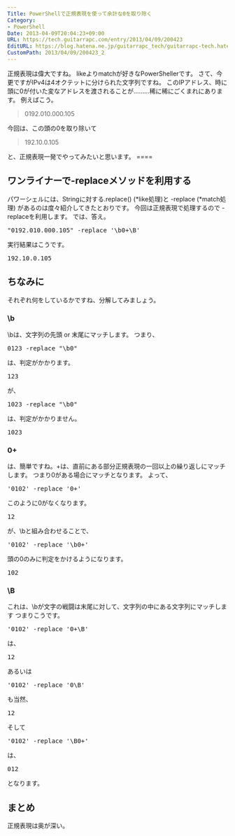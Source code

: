 ```yaml
---
Title: PowerShellで正規表現を使って余計な0を取り除く
Category:
- PowerShell
Date: 2013-04-09T20:04:23+09:00
URL: https://tech.guitarrapc.com/entry/2013/04/09/200423
EditURL: https://blog.hatena.ne.jp/guitarrapc_tech/guitarrapc-tech.hatenablog.com/atom/entry/11696248318757675632
CustomPath: 2013/04/09/200423_2
---
```


<p>正規表現は偉大ですね。 likeよりmatchが好きなPowerShellerです。 さて、今更ですがIPv4は4オクテットに分けられた文字列ですね。 このIPアドレス、時に頭に0が付いた変なアドレスを渡されることが………稀に稀にごくまれにあります。 例えばこう。</p>
<blockquote>0192.010.000.105</blockquote>
<p>今回は、この頭の0を取り除いて</p>
<blockquote>192.10.0.105</blockquote>
<p>と、正規表現一発でやってみたいと思います。 ====</p>
<h2>ワンライナーで-replaceメソッドを利用する</h2>
<p>パワーシェルには、Stringに対する.replace() (*like処理)と -replace (*match処理) があるのは度々紹介してきたとおりです。 今回は正規表現で処理するので -replaceを利用します。 では、答え。</p>
<pre class="brush: powershell">"0192.010.000.105" -replace '\b0+\B'
</pre>
<p>実行結果はこうです。</p>
<pre class="brush: powershell">192.10.0.105
</pre>
<h2>ちなみに</h2>
<p>それぞれ何をしているかですね、分解してみましょう。</p>
<h3>\b</h3>
<p>\bは、文字列の先頭 or 末尾にマッチします。 つまり、</p>
<pre class="brush: powershell">0123 -replace "\b0"
</pre>
<p>は、判定がかかります。</p>
<pre class="brush: powershell">123
</pre>
<p>が、</p>
<pre class="brush: powershell">1023 -replace "\b0"
</pre>
<p>は、判定がかかりません。</p>
<pre class="brush: powershell">1023
</pre>
<h3>0+</h3>
<p>は、簡単ですね。+は、直前にある部分正規表現の一回以上の繰り返しにマッチします。 つまり0がある場合にマッチとなります。 よって、</p>
<pre class="brush: powershell">'0102' -replace '0+'
</pre>
<p>このように0がなくなります。</p>
<pre class="brush: powershell">12
</pre>
<p>が、\bと組み合わせることで、</p>
<pre class="brush: powershell">'0102' -replace '\b0+'</pre>
<p>頭の0のみに判定をかけるようになります。</p>
<pre class="brush: powershell">102</pre>
<h3>\B</h3>
<p>これは、\bが文字の戦闘は末尾に対して、文字列の中にある文字列にマッチします つまりこうです。</p>
<pre class="brush: powershell">'0102' -replace '0+\B'</pre>
<p>は、</p>
<pre class="brush: powershell">12</pre>
<p>あるいは</p>
<pre class="brush: powershell">'0102' -replace '0\B'</pre>
<p>も当然、</p>
<pre class="brush: powershell">12</pre>
<p>そして</p>
<pre class="brush: powershell">'0102' -replace '\B0+'</pre>
<p>は、</p>
<pre class="brush: powershell">012</pre>
<p>となります。</p>
<h2>まとめ</h2>
<pre class="brush: powershell">正規表現は奥が深い。</pre>

